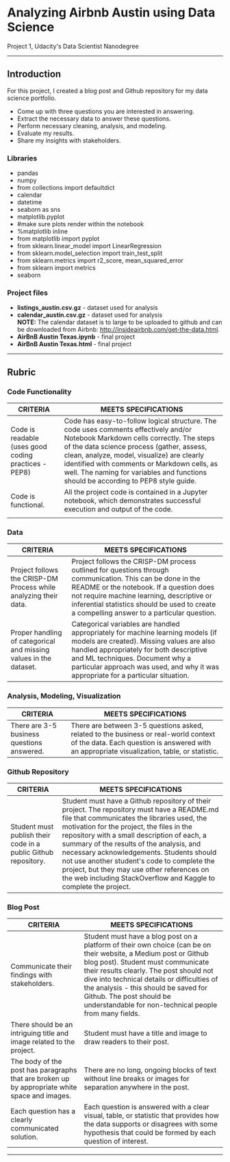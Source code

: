 # Analyzing Airbnb Austin using Data Science
Project 1, Udacity's Data Scientist Nanodegree
***
## Introduction
For this project, I created a blog post and Github repository for my data science portfolio.
- Come up with three questions you are interested in answering.
- Extract the necessary data to answer these questions.
- Perform necessary cleaning, analysis, and modeling.
- Evaluate my results.
- Share my insights with stakeholders.

### Libraries
- pandas
- numpy
- from collections import defaultdict
- calendar
- datetime
- seaborn as sns
- matplotlib.pyplot 
- #make sure plots render within the notebook
- %matplotlib inline 
- from matplotlib import pyplot
- from sklearn.linear_model import LinearRegression
- from sklearn.model_selection import train_test_split
- from sklearn.metrics import r2_score, mean_squared_error
- from sklearn import metrics
- seaborn

### Project files
- **listings_austin.csv.gz** - dataset used for analysis
- **calendar_austin.csv.gz** - dataset used for analysis<br>
**NOTE:** The calendar dataset is to large to be uploaded to github and can be downloaded from Airbnb: http://insideairbnb.com/get-the-data.html.
- **AirBnB Austin Texas.ipynb** - final project 
- **AirBnB Austin Texas.html** - final project

***
## Rubric

### Code Functionality
| CRITERIA                       | MEETS SPECIFICATIONS                                                       |
| ------------------------------ |----------------------------------------------------------------------------|
| Code is readable (uses good coding practices - PEP8) | Code has easy-to-follow logical structure. The code uses comments effectively and/or Notebook Markdown cells correctly. The steps of the data science process (gather, assess, clean, analyze, model, visualize) are clearly identified with comments or Markdown cells, as well. The naming for variables and functions should be according to PEP8 style guide.|
| Code is functional. | All the project code is contained in a Jupyter notebook, which demonstrates successful execution and output of the code.|
|  | |

### Data
| CRITERIA                                      | MEETS SPECIFICATIONS                                                                                         |
| --------------------------------------------- |--------------------------------------------------------------------------------------------------------------|
| Project follows the CRISP-DM Process while analyzing their data. | Project follows the CRISP-DM process outlined for questions through communication. This can be done in the README or the notebook. If a question does not require machine learning, descriptive or inferential statistics should be used to create a compelling answer to a particular question. |
| Proper handling of categorical and missing values in the dataset. | Categorical variables are handled appropriately for machine learning models (if models are created). Missing values are also handled appropriately for both descriptive and ML techniques. Document why a particular approach was used, and why it was appropriate for a particular situation. |

### Analysis, Modeling, Visualization
| CRITERIA                                      | MEETS SPECIFICATIONS                                                                                         |
| --------------------------------------------- |--------------------------------------------------------------------------------------------------------------|
| There are 3-5 business questions answered.  | There are between 3-5 questions asked, related to the business or real-world context of the data. Each question is answered with an appropriate visualization, table, or statistic. |

### Github Repository
| CRITERIA                                                                   | MEETS SPECIFICATIONS                                                                                         |
| -------------------------------------------------------------------------- |--------------------------------------------------------------------------------------------------------------|
| Student must publish their code in a public Github repository. | Student must have a Github repository of their project. The repository must have a README.md file that communicates the libraries used, the motivation for the project, the files in the repository with a small description of each, a summary of the results of the analysis, and necessary acknowledgements. Students should not use another student's code to complete the project, but they may use other references on the web including StackOverflow and Kaggle to complete the project. |

### Blog Post
| CRITERIA                                      | MEETS SPECIFICATIONS                                                                                         |
| --------------------------------------------- |--------------------------------------------------------------------------------------------------------------|
| Communicate their findings with stakeholders. | Student must have a blog post on a platform of their own choice (can be on their website, a Medium post or Github blog post). Student must communicate their results clearly. The post should not dive into technical details or difficulties of the analysis - this should be saved for Github. The post should be understandable for non-technical people from many fields. |
| There should be an intriguing title and image related to the project. | Student must have a title and image to draw readers to their post. |
| The body of the post has paragraphs that are broken up by appropriate white space and images. | There are no long, ongoing blocks of text without line breaks or images for separation anywhere in the post. |
| Each question has a clearly communicated solution. | Each question is answered with a clear visual, table, or statistic that provides how the data supports or disagrees with some hypothesis that could be formed by each question of interest. |

***


